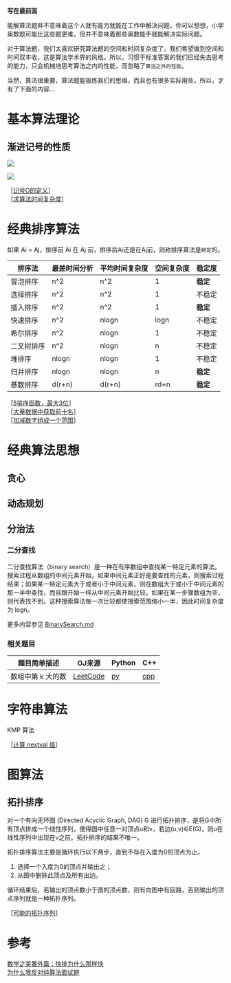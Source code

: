 **写在最前面**

能解算法题并不意味着这个人就有能力就能在工作中解决问题，你可以想想，小学奥数题可能比这些题更难，但并不意味着那些奥数能手就能解决实际问题。

对于算法题，我们太喜欢研究算法题的空间和时间复杂度了。我们希望做到空间和时间双丰收，这是算法学术界的风格。所以，习惯于标准答案的我们已经失去思考的能力，只会机械地思考算法之内的性能，而忽略了`算法之外的性能`。

当然，算法很重要，算法题能锻炼我们的思维，而且也有很多实际用处。所以，才有了下面的内容...

# 基本算法理论

## 渐进记号的性质

![][1]

![][2]

［[记号O的定义](http://www.nowcoder.com/questionTerminal/281cab90faae4597a1164e25ea42fd87)］  
［[求算法时间复杂度](http://www.nowcoder.com/questionTerminal/38ec26f251b1471682653e69e17d3f52?source=relative)］  

# 经典排序算法

如果 Ai = Aj，排序前 Ai 在 Aj 前，排序后Ai还是在Aj前，则称排序算法是`稳定`的。

|排序法    |最差时间分析   |平均时间复杂度|空间复杂度 |稳定度|
|---------|-------------|------------|---------|-----|
|冒泡排序  |n^2      |n^2     |1     |**稳定**  |
|选择排序	|n^2  	  |n^2     |1     |不稳定 |
|插入排序  |n^2      |n^2     |1     |**稳定**  |
|快速排序	|n^2      |nlogn   |logn  |不稳定|
|希尔排序  |n^2	    | nlogn  |1      |不稳定|
|二叉树排序|n^2 	     |nlogn   |n     |不稳定|
|堆排序	  |nlogn	  |nlogn   |1     |不稳定|
|归并排序  |nlogn    | nlogn  | n    | **稳定** |
|基数排序  |d(r+n)   |d(r+n)  |rd+n  | **稳定** |

［[5排序函数，最大3位](http://www.nowcoder.com/questionTerminal/7cd79ea790ca4fa1a06dbd93dcf58d7d)］  
［[大量数据中获取前十名](http://www.nowcoder.com/questionTerminal/2ff38817ad074579ae9e07d7d2143fc8)］  
［[加减数字组成一个范围](http://www.nowcoder.com/questionTerminal/1ed7b4017caf4e79ab0621089b4e3d0d)］

# 经典算法思想

## 贪心

## 动态规划

## 分治法

### 二分查找

二分查找算法（binary search）是一种在有序数组中查找某一特定元素的算法。搜索过程从数组的中间元素开始，如果中间元素正好是要查找的元素，则搜索过程结束；如果某一特定元素大于或者小于中间元素，则在数组大于或小于中间元素的那一半中查找，而且跟开始一样从中间元素开始比较。如果在某一步骤数组为空，则代表找不到。这种搜索算法每一次比较都使搜索范围缩小一半，因此时间复杂度为 logn。

更多内容参见 [BinarySearch.md](C++_Code/Algorithm_BinarySearch.md)

### 相关题目

| 题目简单描述 |  OJ来源  |  Python | C++ |
|---------|---------|----------|---------|
|数组中第 k 大的数 | [LeetCode](https://leetcode.com/problems/kth-largest-element-in-an-array/) | [py](https://github.com/xuelangZF/LeetCode/blob/master/DivideConquer/215_KthLargestElementArray.py) | [cpp](https://github.com/xuelangZF/LeetCode/blob/master/DivideConquer/215_KthLargestElementArray.cpp) |

# 字符串算法

KMP 算法

［[计算 nextval 值](http://www.nowcoder.com/questionTerminal/6bfed2073b48431ea5bfea01684e9ef1)］

# 图算法

## 拓扑排序

对一个有向无环图 (Directed Acyclic Graph, DAG) G 进行拓扑排序，是将G中所有顶点排成一个线性序列，使得图中任意一对顶点u和v，若边(u,v)∈E(G)，则u在线性序列中出现在v之前。拓扑排序的结果不唯一。
 
拓扑排序算法主要是循环执行以下两步，直到不存在入度为0的顶点为止。

1. 选择一个入度为0的顶点并输出之；
2. 从图中删除此顶点及所有出边。

循环结束后，若输出的顶点数小于图的顶点数，则有向图中有回路，否则输出的顶点序列就是一种拓扑序列。


［[可能的拓扑序列](http://www.nowcoder.com/questionTerminal/4d323088446d41f69a3868293d0575fe)］



# 参考

[数学之美番外篇：快排为什么那样快](http://mindhacks.cn/2008/06/13/why-is-quicksort-so-quick/)  
[为什么我反对纯算法面试题](http://coolshell.cn/articles/8138.html)  


[1]: http://7xrlu9.com1.z0.glb.clouddn.com/Algorithm_1.jpg
[2]: http://7xrlu9.com1.z0.glb.clouddn.com/Algorithm_2.jpg


